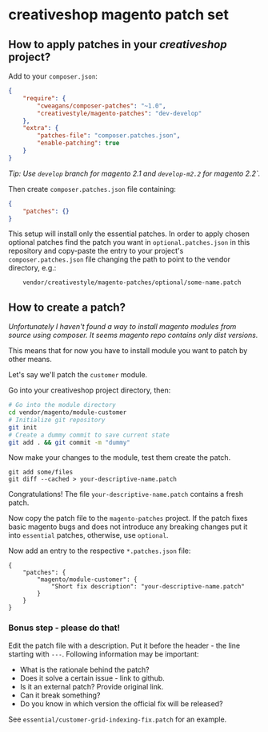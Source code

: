 creativeshop magento patch set
==============================

## How to apply patches in your *creativeshop* project?

Add to your `composer.json`:
```json
{
    "require": {
        "cweagans/composer-patches": "~1.0",
        "creativestyle/magento-patches": "dev-develop"
    },
    "extra": {
        "patches-file": "composer.patches.json",
        "enable-patching": true
    }
}
```

_Tip: Use `develop` branch for magento 2.1 and `develop-m2.2` for magento 2.2`._

Then create `composer.patches.json` file containing:

```json
{
    "patches": {}
}
```

This setup will install only the essential patches.
In order to apply chosen optional patches find the patch you want
in `optional.patches.json` in this repository and copy-paste
the entry to your project's `composer.patches.json` file
changing the path to point to the vendor directory, e.g.:

```
    vendor/creativestyle/magento-patches/optional/some-name.patch
```

## How to create a patch?

_Unfortunately I haven't found a way to install magento modules
from source using composer. It seems magento repo contains only
dist versions._

This means that for now you have to install module you want to patch
by other means.

Let's say we'll patch the `customer` module.

Go into your creativeshop project directory, then:

```bash
# Go into the module directory
cd vendor/magento/module-customer
# Initialize git repository
git init
# Create a dummy commit to save current state
git add . && git commit -m "dummy"
```

Now make your changes to the module, test them create the patch.
```
git add some/files
git diff --cached > your-descriptive-name.patch
```

Congratulations! The file `your-descriptive-name.patch` contains
a fresh patch.

Now copy the patch file to the `magento-patches` project.
If the patch fixes basic magento bugs and does not introduce any
breaking changes put it into `essential` patches, otherwise, use
`optional`.

Now add an entry to the respective `*.patches.json` file:
```
{
    "patches": {
        "magento/module-customer": {
            "Short fix description": "your-descriptive-name.patch"
        }
    }
}
```

### Bonus step - please do that!

Edit the patch file with a description. Put it before the header -
the line starting with `---`. Following information may be important:
 - What is the rationale behind the patch?
 - Does it solve a certain issue - link to github.
 - Is it an external patch? Provide original link.
 - Can it break something?
 - Do you know in which version the official fix will be released?

See `essential/customer-grid-indexing-fix.patch` for an example.

